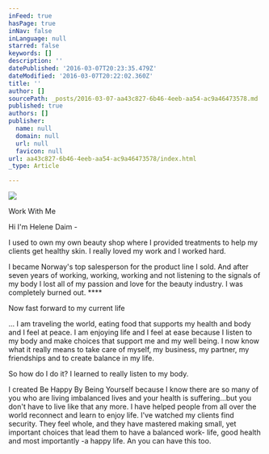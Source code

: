 ```yaml
---
inFeed: true
hasPage: true
inNav: false
inLanguage: null
starred: false
keywords: []
description: ''
datePublished: '2016-03-07T20:23:35.479Z'
dateModified: '2016-03-07T20:22:02.360Z'
title: ''
author: []
sourcePath: _posts/2016-03-07-aa43c827-6b46-4eeb-aa54-ac9a46473578.md
published: true
authors: []
publisher:
  name: null
  domain: null
  url: null
  favicon: null
url: aa43c827-6b46-4eeb-aa54-ac9a46473578/index.html
_type: Article

---
```

![](https://the-grid-user-content.s3-us-west-2.amazonaws.com/3c7a603e-a5de-4e42-a20b-6565ed5899f8.png)

Work With Me

Hi I'm Helene Daim -

I used to own my own beauty shop where I provided treatments to help my clients get healthy skin. I really loved my work and I worked hard. 

I became Norway's top salesperson for the product line I sold. And after seven years of working, working, working and not listening to the signals of my body I lost all of my passion and love for the beauty industry. I was completely burned out. ****

Now fast forward to my current life

... I am traveling the world, eating food that supports my health and body and I feel at peace. I am enjoying life and I feel at ease because I listen to my body and make choices that support me and my well being. I now know what it really means to take care of myself, my business, my partner, my friendships and to create balance in my life.

So how do I do it? I learned to really listen to my body. 

I created Be Happy By Being Yourself because I know there are so many of you who are living imbalanced lives and your health is suffering...but you don't have to live like that any more. I have helped people from all over the world reconnect and learn to enjoy life. I've watched my clients find security. They feel whole, and they have mastered making small, yet important choices that lead them to have a balanced work- life, good health and most importantly -a happy life. An you can have this too.